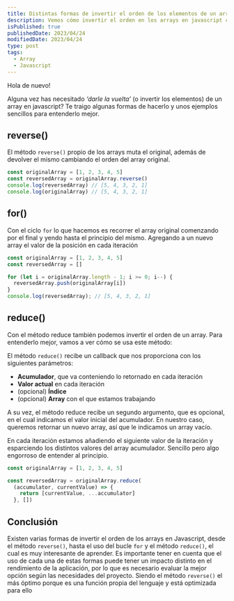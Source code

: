 ```yaml
---
title: Distintas formas de invertir el orden de los elementos de un array en JavaScript
description: Vemos cómo invertir el orden en los arrays en javascript con ejemplos sencillos
isPublished: true
publishedDate: 2023/04/24
modifiedDate: 2023/04/24
type: post
tags:
  - Array
  - Javascript
---
```


Hola de nuevo!

Alguna vez has necesitado *‘darle la vuelta’* (o invertir los elementos) de un array en javascript? Te traigo algunas formas de hacerlo y unos ejemplos sencillos para entenderlo mejor.

## reverse()

El método `reverse()` propio de los arrays muta el original, además de devolver el mismo cambiando el orden del array original.

```jsx
const originalArray = [1, 2, 3, 4, 5]
const reversedArray = originalArray.reverse()
console.log(reversedArray) // [5, 4, 3, 2, 1]
console.log(originalArray) // [5, 4, 3, 2, 1]
```

## for()

Con el ciclo `for` lo que hacemos es recorrer el array original comenzando por el final y yendo hasta el principio del mismo. Agregando a un nuevo array el valor de la posición en cada iteración

```jsx
const originalArray = [1, 2, 3, 4, 5]
const reversedArray = []

for (let i = originalArray.length - 1; i >= 0; i--) {
  reversedArray.push(originalArray[i])
}
console.log(reversedArray); // [5, 4, 3, 2, 1]
```

## reduce()

Con el método reduce también podemos invertir el orden de un array. Para entenderlo mejor, vamos a ver cómo se usa este método:

El método `reduce()` recibe un callback que nos proporciona con los siguientes parámetros:

- **Acumulador**, que va conteniendo lo retornado en cada iteración
- **Valor actual** en cada iteración
- (opcional) **Índice**
- (opcional) **Array** con el que estamos trabajando

A su vez, el método reduce recibe un segundo argumento, que es opcional, en el cual indicamos el valor inicial del acumulador. En nuestro caso, queremos retornar un nuevo array, así que le indicamos un array vacío.

En cada iteración estamos añadiendo el siguiente valor de la iteración y esparciendo los distintos valores del array acumulador. Sencillo pero algo engorroso de entender al principio.

```jsx
const originalArray = [1, 2, 3, 4, 5]

const reversedArray = originalArray.reduce(
  (accumulator, currentValue) => {
    return [currentValue, ...accumulator]
  }, [])
```

## Conclusión

Existen varias formas de invertir el orden de los arrays en Javascript, desde el método `reverse()`, hasta el uso del bucle `for` y el método `reduce()`, el cual es muy interesante de aprender. Es importante tener en cuenta que el uso de cada una de estas formas puede tener un impacto distinto en el rendimiento de la aplicación, por lo que es necesario evaluar la mejor opción según las necesidades del proyecto. Siendo el método `reverse()` el más óptimo porque es una función propia del lenguaje y está optimizada para ello
